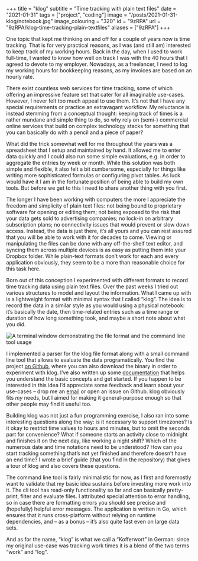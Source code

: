 +++
title = "klog"
subtitle = "Time tracking with plain text files"
date = "2021-01-31"
tags = ["project", "coding"]
image = "/posts/2021-01-31-klog/notebook.jpg"
image_colouring = "320"
id = "9zRPA"
url = "9zRPA/klog-time-tracking-plain-textfiles"
aliases = ["9zRPA"]
+++

One topic that kept me thinking on and off for a couple of years now is time tracking. That is for very practical reasons, as I was (and still am) interested to keep track of my working hours. Back in the day, when I used to work full-time, I wanted to know how well on track I was with the 40 hours that I agreed to devote to my employer. Nowadays, as a freelancer, I need to log my working hours for bookkeeping reasons, as my invoices are based on an hourly rate.

There exist countless web services for time tracking, some of which offering an impressive feature set that cater for all imaginable use-cases. However, I never felt too much appeal to use them. It’s not that I have any special requirements or practice an extravagant workflow. My reluctance is instead stemming from a conceptual thought: keeping track of times is a rather mundane and simple thing to do, so why rely on (semi-) commercial online services that build on complex technology stacks for something that you can basically do with a pencil and a piece of paper?

What did the trick somewhat well for me throughout the years was a spreadsheet that I setup and maintained by hand. It allowed me to enter data quickly and I could also run some simple evaluations, e.g. in order to aggregate the entries by week or month. While this solution was both simple and flexible, it also felt a bit cumbersome, especially for things like writing more sophisticated formulas or configuring pivot tables. As luck would have it I am in the fortunate position of being able to build my own tools. But before we get to this I need to share another thing with you first.

The longer I have been working with computers the more I appreciate the freedom and simplicity of plain text files: not being bound to proprietary software for opening or editing them; not being exposed to the risk that your data gets sold to advertising companies; no lock-in on arbitrary subscription plans; no connectivity issues that would prevent or slow down access. Instead, the data is just there, it’s all yours and you can rest assured that you will be able to work with it for decades to come. Viewing or manipulating the files can be done with any off-the-shelf text editor, and syncing them across multiple devices is as easy as putting them into your Dropbox folder. While plain-text formats don’t work for each and every application obviously, they seem to be a more than reasonable choice for this task here.

Born out of this conception I experimented with different formats to record time tracking data using plain text files. Over the past weeks I tried out various structures to model and layout the information. What I came up with is a lightweight format with minimal syntax that I called “klog”. The idea is to record the data in a similar style as you would using a physical notebook: it’s basically the date, then time-related entries such as a time range or duration of how long something took, and maybe a short note about what you did.

![A terminal window demonstrating the file format and the command line tool usage](/posts/2021-01-31-klog/demo.gif)

I implemented a parser for the klog file format along with a small command line tool that allows to evaluate the data programatically. You find the project [on Github](https://github.com/jotaen/klog), where you can also download the binary in order to experiment with klog. I’ve also written up some [documentation](https://klog.jotaen.net) that helps you understand the basic concepts and get started. If you happen to be interested in this idea I’d appreciate some feedback and learn about your use-cases – drop me an [email](/mail) or open an issue on Github. klog obviously fits *my* needs, but I aimed for making it general-purpose enough so that other people may find it useful too.

Building klog was not just a fun programming exercise, I also ran into some interesting questions along the way: is it necessary to support timezones? Is it okay to restrict time values to hours and minutes, but to omit the seconds part for convenience? What if someone starts an activity close to midnight and finishes it on the next day, like working a night shift? Which of the numerous date and time notations need to be understood? How can you start tracking something that’s not yet finished and therefore doesn’t have an end time? I wrote a brief guide (that you find in the repository) that gives a tour of klog and also covers these questions.

The command line tool is fairly minimalistic for now, as I first and foremostly want to validate that my basic idea sustains before investing more work into it. The cli tool has read-only functionality so far and can basically pretty-print, filter and evaluate files. I attributed special attention to error handling, so in case there are formatting errors you should see precise and (hopefully) helpful error messages. The application is written in Go, which ensures that it runs cross-platform without relying on runtime dependencies, and – as a bonus – it’s also quite fast even on large data sets.

And as for the name, “klog” is what we call a “Kofferwort” in German: since my original use-case was tracking work times it is a blend of the two terms “work” and “log”.
